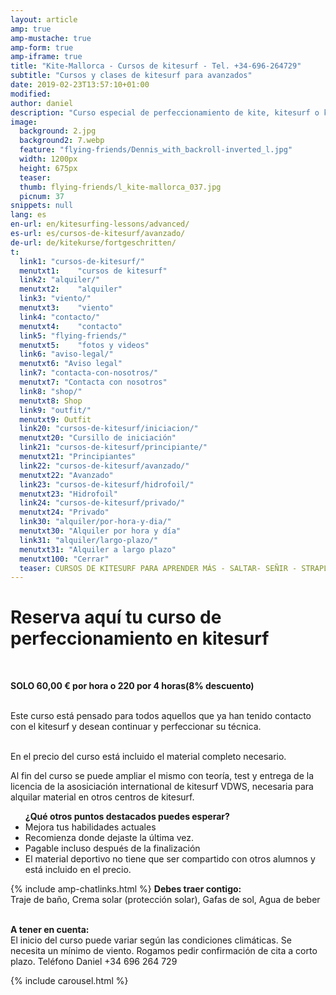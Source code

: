 ```yaml
---
layout: article
amp: true
amp-mustache: true
amp-form: true
amp-iframe: true
title: "Kite-Mallorca - Cursos de kitesurf - Tel. +34-696-264729"
subtitle: "Cursos y clases de kitesurf para avanzados"
date: 2019-02-23T13:57:10+01:00
modified: 
author: daniel
description: "Curso especial de perfeccionamiento de kite, kitesurf o kiteboarding: Aprende a saltar, señir, virar, strapless. Llama y reserva ahora"
image:
  background: 2.jpg
  background2: 7.webp
  feature: "flying-friends/Dennis_with_backroll-inverted_l.jpg"
  width: 1200px
  height: 675px
  teaser:
  thumb: flying-friends/l_kite-mallorca_037.jpg
  picnum: 37
snippets: null
lang: es
en-url: en/kitesurfing-lessons/advanced/
es-url: es/cursos-de-kitesurf/avanzado/
de-url: de/kitekurse/fortgeschritten/
t:
  link1: "cursos-de-kitesurf/"
  menutxt1:    "cursos de kitesurf"
  link2: "alquiler/"
  menutxt2:    "alquiler"
  link3: "viento/"
  menutxt3:    "viento"
  link4: "contacto/"
  menutxt4:    "contacto"
  link5: "flying-friends/"
  menutxt5:    "fotos y videos"
  link6: "aviso-legal/"
  menutxt6: "Aviso legal"
  link7: "contacta-con-nosotros/"
  menutxt7: "Contacta con nosotros"
  link8: "shop/"
  menutxt8: Shop
  link9: "outfit/"
  menutxt9: Outfit
  link20: "cursos-de-kitesurf/iniciacion/"
  menutxt20: "Cursillo de iniciación"
  link21: "cursos-de-kitesurf/principiante/"
  menutxt21: "Principiantes"
  link22: "cursos-de-kitesurf/avanzado/"
  menutxt22: "Avanzado"
  link23: "cursos-de-kitesurf/hidrofoil/"
  menutxt23: "Hidrofoil"
  link24: "cursos-de-kitesurf/privado/"
  menutxt24: "Privado"
  link30: "alquiler/por-hora-y-dia/"
  menutxt30: "Alquiler por hora y día"
  link31: "alquiler/largo-plazo/"
  menutxt31: "Alquiler a largo plazo"
  menutxt100: "Cerrar"
  teaser: CURSOS DE KITESURF PARA APRENDER MÁS - SALTAR- SEÑIR - STRAPLESS
---
```


<h1>Reserva aquí tu curso de perfeccionamiento en kitesurf</h1>
<br>
 
<strong>SOLO 60,00 € por hora o 220 por 4 horas(8% descuento)</strong><br><br>

Este curso está pensado para todos aquellos que ya han tenido contacto con el kitesurf y desean continuar y perfeccionar su técnica.<br><br>

En el precio del curso está incluido el material completo necesario.<br>

Al fin del curso se puede ampliar el mismo con teoría, test y entrega de la licencia de la asosiciación international de kitesurf VDWS, necesaria para alquilar material en otros centros de kitesurf.<br>

<div class="item">
<ul title="Otros puntos que destacan en el curso de perfeccionamiento en kitesurf"><strong>¿Qué otros puntos destacados puedes esperar?</strong>
  <li>Mejora tus habilidades actuales</li>
  <li>Recomienza donde dejaste la última vez.</li>
  <li>Pagable incluso después de la finalización</li>
  <li>El material deportivo no tiene que ser compartido con otros alumnos y está incluido en el precio.</li>
</ul>
</div>
{% include amp-chatlinks.html %}
<span><strong>Debes traer contigo:</strong><br>
Traje de baño, Crema solar (protección solar), Gafas de sol, Agua de beber</span><br><br>

<span><strong>A tener en cuenta:</strong><br>
El inicio del curso puede variar según las condiciones climáticas. Se necesita un mínimo de viento. Rogamos pedir confirmación de cita a corto plazo. Teléfono Daniel +34 696 264 729</span>

{% include carousel.html %}
